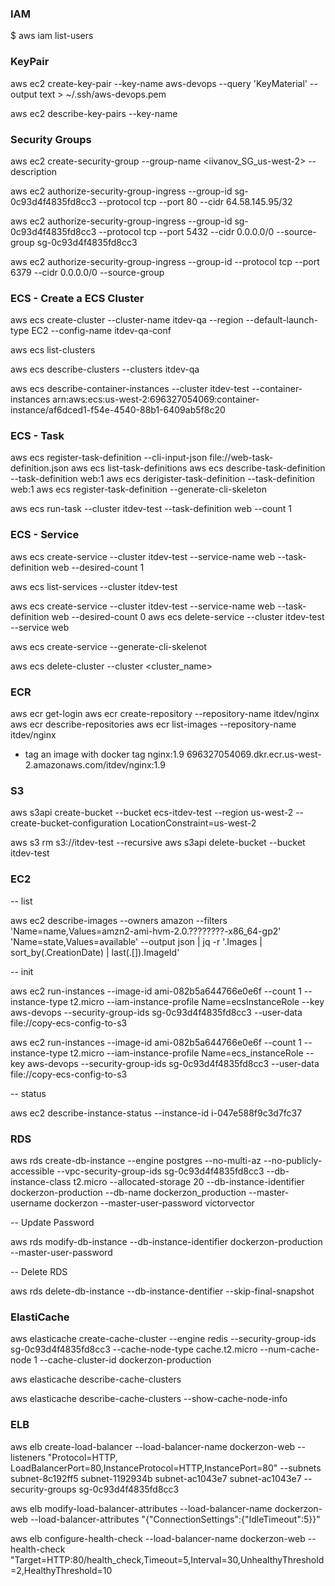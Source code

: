 ### IAM

$ aws iam list-users

### KeyPair

aws ec2 create-key-pair --key-name aws-devops --query 'KeyMaterial' --output text > ~/.ssh/aws-devops.pem

aws ec2 describe-key-pairs --key-name <keyname>

### Security Groups

aws ec2 create-security-group --group-name <iivanov_SG_us-west-2> --description <description>

aws ec2 authorize-security-group-ingress --group-id sg-0c93d4f4835fd8cc3 --protocol tcp --port 80 --cidr 64.58.145.95/32

aws ec2 authorize-security-group-ingress --group-id sg-0c93d4f4835fd8cc3 --protocol tcp --port 5432 --cidr 0.0.0.0/0 --source-group sg-0c93d4f4835fd8cc3

aws ec2 authorize-security-group-ingress --group-id <groupID> --protocol tcp --port 6379 --cidr 0.0.0.0/0 --source-group <groupID>

### ECS - Create a ECS Cluster

aws ecs create-cluster --cluster-name itdev-qa --region --default-launch-type EC2 --config-name itdev-qa-conf

aws ecs list-clusters

aws ecs describe-clusters --clusters itdev-qa

aws ecs describe-container-instances --cluster itdev-test --container-instances arn:aws:ecs:us-west-2:696327054069:container-instance/af6dced1-f54e-4540-88b1-6409ab5f8c20


### ECS - Task

aws ecs register-task-definition --cli-input-json file://web-task-definition.json
aws ecs list-task-definitions
aws ecs describe-task-definition --task-definition web:1
aws ecs derigister-task-definition --task-definition web:1
aws ecs register-task-definition --generate-cli-skeleton

aws ecs run-task --cluster itdev-test --task-definition web --count 1


### ECS - Service

aws ecs create-service --cluster itdev-test --service-name web --task-definition web --desired-count 1

aws ecs list-services --cluster itdev-test

aws ecs create-service --cluster itdev-test --service-name web --task-definition web --desired-count 0
aws ecs delete-service --cluster itdev-test --service web

aws ecs create-service --generate-cli-skelenot


aws ecs delete-cluster --cluster <cluster_name>

### ECR

aws ecr get-login
aws ecr create-repository --repository-name itdev/nginx
aws ecr describe-repositories
aws ecr list-images --repository-name itdev/nginx
- tag an image with
docker tag nginx:1.9 696327054069.dkr.ecr.us-west-2.amazonaws.com/itdev/nginx:1.9

### S3

aws s3api create-bucket --bucket ecs-itdev-test --region us-west-2 --create-bucket-configuration LocationConstraint=us-west-2

aws s3 rm s3://itdev-test --recursive
aws s3api delete-bucket --bucket itdev-test

### EC2

-- list

aws ec2 describe-images --owners amazon --filters 'Name=name,Values=amzn2-ami-hvm-2.0.????????-x86_64-gp2' 'Name=state,Values=available' --output json | jq -r '.Images | sort_by(.CreationDate) | last(.[]).ImageId'

-- init

aws ec2 run-instances --image-id ami-082b5a644766e0e6f --count 1 --instance-type t2.micro --iam-instance-profile Name=ecsInstanceRole --key aws-devops --security-group-ids sg-0c93d4f4835fd8cc3 --user-data file://copy-ecs-config-to-s3

aws ec2 run-instances --image-id ami-082b5a644766e0e6f --count 1 --instance-type t2.micro --iam-instance-profile Name=ecs_instanceRole --key aws-devops --security-group-ids sg-0c93d4f4835fd8cc3 --user-data file://copy-ecs-config-to-s3

-- status

aws ec2  describe-instance-status --instance-id i-047e588f9c3d7fc37

### RDS

aws rds create-db-instance  --engine postgres --no-multi-az --no-publicly-accessible --vpc-security-group-ids sg-0c93d4f4835fd8cc3 --db-instance-class t2.micro --allocated-storage 20 --db-instance-identifier dockerzon-production --db-name dockerzon_production --master-username dockerzon --master-user-password victorvector

-- Update Password

aws rds modify-db-instance --db-instance-identifier dockerzon-production --master-user-password

-- Delete RDS

aws rds delete-db-instance --db-instance-dentifier <identiefier> --skip-final-snapshot

### ElastiCache

aws elasticache create-cache-cluster --engine redis --security-group-ids sg-0c93d4f4835fd8cc3 --cache-node-type cache.t2.micro --num-cache-node 1 --cache-cluster-id dockerzon-production

aws elasticache describe-cache-clusters

aws elasticache describe-cache-clusters --show-cache-node-info

### ELB

aws elb create-load-balancer --load-balancer-name dockerzon-web --listeners "Protocol=HTTP, LoadBalancerPort=80,InstanceProtocol=HTTP,InstancePort=80" --subnets subnet-8c192ff5 subnet-1192934b subnet-ac1043e7 subnet-ac1043e7 --security-groups sg-0c93d4f4835fd8cc3

aws elb modify-load-balancer-attributes --load-balancer-name dockerzon-web --load-balancer-attributes "{\"ConnectionSettings\":{\"IdleTimeout\":5}}"

aws elb configure-health-check --load-balancer-name dockerzon-web --health-check "Target=HTTP:80/health_check,Timeout=5,Interval=30,UnhealthyThreshold=2,HealthyThreshold=10